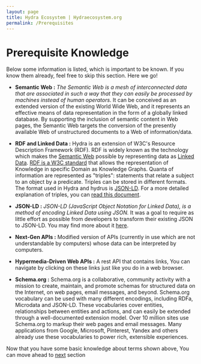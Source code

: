 ```yaml
---
layout: page
title: Hydra Ecosystem | Hydraecosystem.org
permalink: /Prerequisites
---
```


# Prerequisite Knowledge

Below some information is listed, which is important to be known. If you know them already, feel free to skip this section. Here we go!

* **Semantic Web :** _The Semantic Web is a mesh of interconnected data that are associated in such a way that they can easily be processed by machines instead of human operators_. It can be conceived as an extended version of the existing World Wide Web, and it represents an effective means of data representation in the form of a globally linked database. By supporting the inclusion of semantic content in Web pages, the Semantic Web targets the conversion of the presently available Web of unstructured documents to a Web of information/data.

* **RDF and Linked Data :** Hydra is an extension of W3C's Resource Description Framework (RDF). RDF is widely known as the technology which makes the [Semantic Web](https://en.wikipedia.org/wiki/Semantic_Web) possible by representing data as [Linked Data](https://en.wikipedia.org/wiki/Linked_data).
[RDF is a W3C standard](https://www.w3.org/RDF/) that allows the representation of Knowledge in specific Domain as Knowledge Graphs. Quanta of information are represented as "triples": statements that relate a subject to an object by a predicate. Triples can be stored in different formats. The format used in Hydra and hydrus is [JSON-LD](https://json-ld.org/).
For a more detailed explanation of triples, you can [read this document](http://www.hydra-cg.com/spec/latest/linked-data-fragments/#interfaces-to-linked-data).

* **JSON-LD :** _JSON-LD (JavaScript Object Notation for Linked Data), is a method of encoding Linked Data using JSON._ It was a goal to require as little effort as possible from developers to transform their existing JSON to JSON-LD. You may find more about it [here](https://en.wikipedia.org/wiki/JSON-LD). 

* **Next-Gen APIs :** Modified version of APIs (currently in use which are not understandable by computers) whose data can be interpreted by computers.

* **Hypermedia-Driven Web APIs :** A rest API that contains links, You can navigate by clicking on these links just like you do in a web browser. 

* **Schema.org :** Schema.org is a collaborative, community activity with a mission to create, maintain, and promote schemas for structured data on the Internet, on web pages, email messages, and beyond.
Schema.org vocabulary can be used with many different encodings, including RDFa, Microdata and JSON-LD. These vocabularies cover entities, relationships between entities and actions, and can easily be extended through a well-documented extension model. Over 10 million sites use Schema.org to markup their web pages and email messages. Many applications from Google, Microsoft, Pinterest, Yandex and others already use these vocabularies to power rich, extensible experiences.

Now that you have some basic knowledge about terms shown above, You can move ahead to <a href="/Hydra">next</a> section